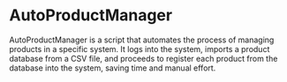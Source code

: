 # AutoProductManager
AutoProductManager is a script that automates the process of managing products in a specific system. It logs into the system, imports a product database from a CSV file, and proceeds to register each product from the database into the system, saving time and manual effort.
